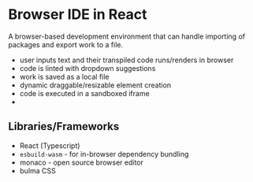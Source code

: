 # Browser IDE in React

A browser-based development environment that can handle importing of packages and export work to a file.

- user inputs text and their transpiled code runs/renders in browser
- code is linted with dropdown suggestions
- work is saved as a local file  
- dynamic draggable/resizable element creation
- code is executed in a sandboxed iframe
- 

## Libraries/Frameworks

- React (Typescript)
- `esbuild-wasm` - for in-browser dependency bundling
- monaco - open source browser editor
- bulma CSS

